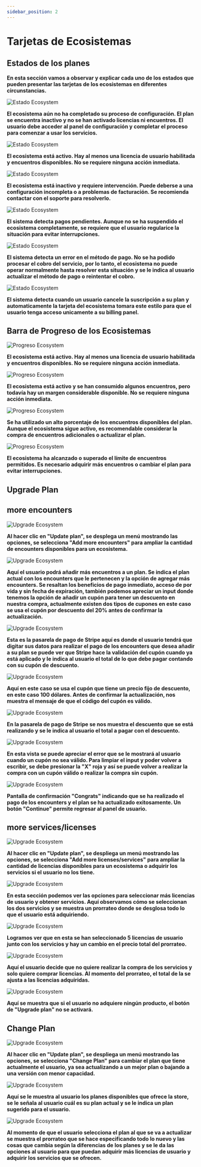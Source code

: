 ```yaml
---
sidebar_position: 2
---
```


# Tarjetas de Ecosistemas

## Estados de los planes

**En esta sección vamos a observar y explicar cada uno de los estados que pueden presentar las tarjetas de los ecosistemas en diferentes circunstancias.**

![Estado Ecosystem](/img/store-usuario/Card-ecosystem-(6).png)

**El ecosistema aún no ha completado su proceso de configuración. El plan se encuentra inactivo y no se han activado licencias ni encuentros. El usuario debe acceder al panel de configuración y completar el proceso para comenzar a usar los servicios.**

![Estado Ecosystem](/img/store-usuario/Card-ecosystem-(8).png)

**El ecosistema está activo. Hay al menos una licencia de usuario habilitada y encuentros disponibles. No se requiere ninguna acción inmediata.**

![Estado Ecosystem](/img/store-usuario/Card-ecosystem-(7).png)

**El ecosistema está inactivo y requiere intervención. Puede deberse a una configuración incompleta o a problemas de facturación. Se recomienda contactar con el soporte para resolverlo.**

![Estado Ecosystem](/img/store-usuario/Card-ecosystem-(2).png)

**El sistema detecta pagos pendientes. Aunque no se ha suspendido el ecosistema completamente, se requiere que el usuario regularice la situación para evitar interrupciones.**

![Estado Ecosystem](/img/store-usuario/Card-ecosystem-(1).png)

**El sistema detecta un error en el método de pago. No se ha podido procesar el cobro del servicio, por lo tanto, el ecosistema no puede operar normalmente hasta resolver esta situación y se le indica al usuario actualizar el método de pago o reintentar el cobro.**

![Estado Ecosystem](/img/store-usuario/Card-ecosystem-(9).png)

**El sistema detecta cuando un usuario cancele la suscripción a su plan y automaticamente la tarjeta del ecosistema tomara este estilo para que el usuario tenga acceso unicamente a su billing panel.**

## Barra de Progreso de los Ecosistemas

![Progreso Ecosystem](/img/store-usuario/Card-ecosystem-(8).png)

**El ecosistema está activo. Hay al menos una licencia de usuario habilitada y encuentros disponibles. No se requiere ninguna acción inmediata.**

![Progreso Ecosystem](/img/store-usuario/Card-ecosystem-(4).png)

**El ecosistema está activo y se han consumido algunos encuentros, pero todavía hay un margen considerable disponible. No se requiere ninguna acción inmediata.**

![Progreso Ecosystem](/img/store-usuario/Card-ecosystem-(3).png)

**Se ha utilizado un alto porcentaje de los encuentros disponibles del plan. Aunque el ecosistema sigue activo, es recomendable considerar la compra de encuentros adicionales o actualizar el plan.**

![Progreso Ecosystem](/img/store-usuario/Card-ecosystem-(5).png)

**El ecosistema ha alcanzado o superado el límite de encuentros permitidos. Es necesario adquirir más encuentros o cambiar el plan para evitar interrupciones.**

## Upgrade Plan

## more encounters

![Upgrade Ecosystem](/img/store-usuario/upgrade-ecosystem-1.png)

**Al hacer clic en "Update plan", se desplega un menú mostrando las opciones, se selecciona "Add more encounters" para ampliar la cantidad de encounters disponibles para un ecosistema.**

![Upgrade Ecosystem](/img/store-usuario/more-encounters-1.png)

**Aquí el usuario podrá añadir más encuentros a un plan. Se indica el plan actual con los encounters que le pertenecen y la opción de agregar más encounters. Se resaltan los beneficios de pago inmediato, acceso de por vida y sin fecha de expiración, también podemos apreciar un input donde tenemos la opción de añadir un cupón para tener un descuento en nuestra compra, actualmente existen dos tipos de cupones en este caso se usa el cupón por descuento del 20% antes de confirmar la actualización.**

![Upgrade Ecosystem](/img/store-usuario/pay-encounter-1.png)

**Esta es la pasarela de pago de Stripe aquí es donde el usuario tendrá que digitar sus datos para realizar el pago de los encounters que desea añadir a su plan se puede ver que Stripe hace la validación del cupón cuando ya está aplicado y le indica al usuario el total de lo que debe pagar contando con su cupón de descuento.**

![Upgrade Ecosystem](/img/store-usuario/more-encounters-2.png)

**Aquí en este caso se usa el cupón que tiene un precio fijo de descuento, en este caso 100 dólares. Antes de confirmar la actualización, nos muestra el mensaje de que el código del cupón es válido.**

![Upgrade Ecosystem](/img/store-usuario/pay-encounter-2.png)

**En la pasarela de pago de Stripe se nos muestra el descuento que se está realizando y se le indica al usuario el total a pagar con el descuento.**

![Upgrade Ecosystem](/img/store-usuario/more-encounters-3.png)

**En esta vista se puede apreciar el error que se le mostrará al usuario cuando un cupón no sea válido. Para limpiar el input y poder volver a escribir, se debe presionar la "X" roja y así se puede volver a realizar la compra con un cupón válido o realizar la compra sin cupón.**

![Upgrade Ecosystem](/img/store-usuario/more-encounters-4.png)

**Pantalla de confirmación "Congrats" indicando que se ha realizado el pago de los encounters y el plan se ha actualizado exitosamente. Un botón "Continue" permite regresar al panel de usuario.**

## more services/licenses

![Upgrade Ecosystem](/img/store-usuario/upgrade-ecosystem-2.png)

**Al hacer clic en "Update plan", se despliega un menú mostrando las opciones, se selecciona "Add more licenses/services" para ampliar la cantidad de licencias disponibles para un ecosistema o adquirir los servicios si el usuario no los tiene.**

![Upgrade Ecosystem](/img/store-usuario/more-S-L-1.png)

**En esta sección podemos ver las opciones para seleccionar más licencias de usuario y obtener servicios. Aquí observamos cómo se seleccionan los dos servicios y se muestra un prorrateo donde se desglosa todo lo que el usuario está adquiriendo.**

![Upgrade Ecosystem](/img/store-usuario/more-S-L-2.png)

**Logramos ver que en esta se han seleccionado 5 licencias de usuario junto con los servicios y hay un cambio en el precio total del prorrateo.**

![Upgrade Ecosystem](/img/store-usuario/more-S-L-3.png)

**Aquí el usuario decide que no quiere realizar la compra de los servicios y solo quiere comprar licencias. Al momento del prorrateo, el total de la se ajusta a las licencias adquiridas.**

![Upgrade Ecosystem](/img/store-usuario/more-S-L-4.png)

**Aquí se muestra que si el usuario no adquiere ningún producto, el botón de "Upgrade plan" no se activará.**

## Change Plan

![Upgrade Ecosystem](/img/store-usuario/upgrade-ecosystem-3.png)

**Al hacer clic en "Update plan", se despliega un menú mostrando las opciones, se selecciona "Change Plan" para cambiar el plan que tiene actualmente el usuario, ya sea actualizando a un mejor plan o bajando a una versión con menor capacidad.**

![Upgrade Ecosystem](/img/store-usuario/change-plan-1.png)

**Aquí se le muestra al usuario los planes disponibles que ofrece la store, se le señala al usuario cuál es su plan actual y se le indica un plan sugerido para el usuario.**

![Upgrade Ecosystem](/img/store-usuario/change-plan-3.png)

**Al momento de que el usuario selecciona el plan al que se va a actualizar se muestra el prorrateo que se hace especificando todo lo nuevo y las cosas que cambia según la diferencias de los planes y se le da las opciones al usuario para que puedan adquirir más licencias de usuario y adquirir los servicios que se ofrecen.**

